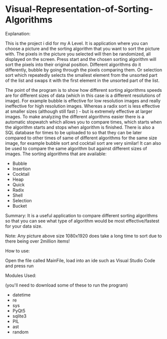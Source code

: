 # Visual-Representation-of-Sorting-Algorithms


Explanation:

This is the project i did for my A Level. It is application where you can choose a picture and the sorting algorithm that you want to sort the picture with. The pixels in the picture you selected will then be randomized, all displayed on the screen. Press start and the chosen sorting algorithm will sort the pixels into their original position. Different algorithms do it differently, bubble by going through the pixels comparing them. Or selection sort which repeatedly selects the smallest element from the unsorted part of the list and swaps it with the first element in the unsorted part of the list. 
  
  The point of the program is to show how different sorting algorithms speeds are for different sizes of data (which in this case is a different resolutions of image). For example bubble is effective for low resolution images and really ineffective for high resolution images. Whereas a radix sort is less effective at smaller sizes (although still fast ) - but is extremely effective at larger images.
  To make analyzing the different algorithms easier there is a automatic stopwatch which allows you to compare times, which starts when the algorithm starts and stops when algorithm is finished.
  There is also a SQL database for times to be uploaded to so that they can be later compared to other times of same of different algorithms for the same size image, for example bubble sort and cocktail sort are very similar! It can also be used to compare the same algorithm but against different sizes of images. 
  The sorting algorithms that are available:
  - Bubble
  - Insertion
  - Cocktail
  - Heap
  - Quick
  - Radix 
  - Shell
  - Selection
  - Bucket
  
  Summary:
  It is a useful application to compare different sorting algorithms so that you can see what type of algorithm would be most effective/fastest for your data size. 
  
  Note:
  Any picture above size 1080x1920 does take a long time to sort due to there being over 2million items!

How to use:

  Open the file called MainFile, load into an ide such as Visual Studio Code and press run

Modules Used:

  (you'll need to download some of these to run the program)
  - datetime
  - re
  - sys
  - PyQt5
  - sqlite3
  - PIL
  - ast
  - random

 

  


  


